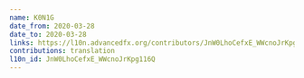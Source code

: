 ```yaml
---
name: K0N1G
date_from: 2020-03-28
date_to: 2020-03-28
links: https://l10n.advancedfx.org/contributors/JnW0LhoCefxE_WWcnoJrKpg116Q/
contributions: translation
l10n_id: JnW0LhoCefxE_WWcnoJrKpg116Q
---
```

